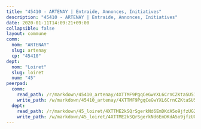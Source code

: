 ```yaml
---
title: "45410 - ARTENAY | Entraide, Annonces, Initiatives"
description: "45410 - ARTENAY | Entraide, Annonces, Initiatives"
date: 2020-01-11T14:09:21+09:00
collapsible: false
layout: commune
comm:
  nom: "ARTENAY"
  slug: artenay
  cp: "45410"
dept:
  nom: "Loiret"
  slug: loiret
  num: "45"
peerpad:
  comm:
    read_path: /r/markdown/45410_artenay/4XTTMF9PgqCeGwYXL6CrnCZKtaSU511HDuZtvSTqtGQKfwKFo
    write_path: /w/markdown/45410_artenay/4XTTMF9PgqCeGwYXL6CrnCZKtaSU511HDuZtvSTqtGQKfwKFo-K3TgUeDTA4fPodpwyWioCpMiyknYwH9FtmfDNodYWsF2Df6siob3bZG46EAHbQeWABEUgUEHRNcUjNPvAZPuWLfTne5iqb1S5ffgvgX5dahKFrCziE5MWz4sGweMoiQJFtiAzW6d
  dept:
    read_path: /r/markdown/45_loiret/4XTTME2kSQrSgerkNd6EmDKdA5o9jfzUG2SAG8C2qVYb3YXN4
    write_path: /w/markdown/45_loiret/4XTTME2kSQrSgerkNd6EmDKdA5o9jfzUG2SAG8C2qVYb3YXN4-K3TgULpEDoP6p5UphGUnEGQQDb2AQTj81Z2trE1ZVsdtBZSXUbkVLE9oEias3DdMz5vmgxRH8ErfnuyVj2VYfJxxhBMoq5ZxQCDrb2jTVFkww5uEThgDKwT8pF9LfJGTpqNraKjJ
---
```


